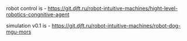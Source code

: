 robot control is - https://git.djft.ru/robot-intuitive-machines/hight-level-robotics-congnitive-agent 

simulation v0.1 is - https://git.djft.ru/robot-intuitive-machines/robot-dog-mgu-mors

